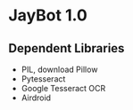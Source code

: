 JayBot 1.0
=========

## Dependent Libraries

* PIL, download Pillow 
* Pytesseract
* Google Tesseract OCR
* Airdroid
